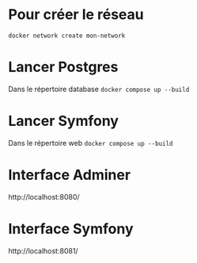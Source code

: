 # Pour créer le réseau

`docker network create mon-network`

# Lancer Postgres

Dans le répertoire database
`docker compose up --build`

# Lancer Symfony

Dans le répertoire web
`docker compose up --build`

# Interface Adminer

http://localhost:8080/


# Interface Symfony

http://localhost:8081/